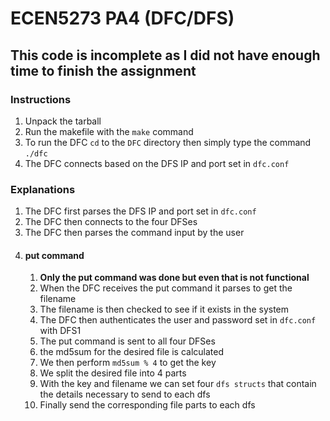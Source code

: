 # ECEN5273 PA4 (DFC/DFS)
## This code is incomplete as I did not have enough time to finish the assignment

### Instructions
1. Unpack the tarball
2. Run the makefile with the `make` command
3. To run the DFC `cd` to the `DFC` directory then simply type the command `./dfc`
4. The DFC connects based on the DFS IP and port set in `dfc.conf`
### Explanations
1. The DFC first parses the DFS IP and port set in `dfc.conf`
2. The DFC then connects to the four DFSes
3. The DFC then parses the command input by the user
4. #### put command
   1. **Only the put command was done but even that is not functional**
   2. When the DFC receives the put command it parses to get the filename
   3. The filename is then checked to see if it exists in the system
   4. The DFC then authenticates the user and password set in `dfc.conf` with DFS1
   5. The put command is sent to all four DFSes
   6. the md5sum for the desired file is calculated
   7. We then perform `md5sum % 4` to get the key
   8. We split the desired file into 4 parts
   9. With the key and filename we can set four `dfs structs` that contain the details necessary to send to each dfs
   10. Finally send the corresponding file parts to each dfs
